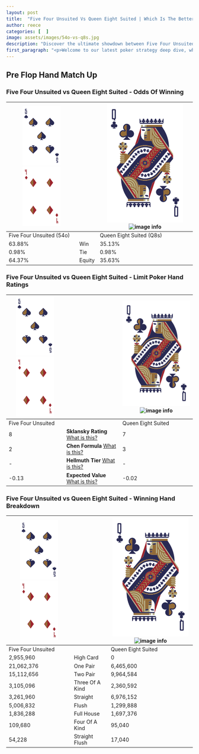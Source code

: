 ```yaml
---
layout: post
title:  "Five Four Unsuited Vs Queen Eight Suited | Which Is The Better Hand In Poker? A Complete Guide"
author: reece
categories: [  ]
image: assets/images/54o-vs-q8s.jpg
description: "Discover the ultimate showdown between Five Four Unsuited and Queen Eight Suited in poker! Uncover the odds, strategies, and scenarios where one hand triumphs over the other. Get ready to up your poker game with this thrilling analysis."
first_paragraph: "<p>Welcome to our latest poker strategy deep dive, where we're pitting two distinct hands against each other in a high-stakes showdown: Five Four Unsuited vs Queen Eight Suited.</p><p>In the dynamic world of poker, every decision counts, and knowing which hand holds the upper hand is key to your success at the table.</p><p>In this article, we'll dissect these two hands, explore the scenarios where one dominates the other, and equip you with the knowledge to make strategic choices that can tip the odds in your favor.</p><p>Get ready to unravel the intriguing dynamics of these poker hands and elevate your game to new heights.</p>"
---
```




[comment]: # (sp0)

## Pre Flop Hand Match Up

<div class="table hand-ratings" markdown="1"> 



### Five Four Unsuited vs Queen Eight Suited - Odds Of Winning


    
| ![image info](assets/images/hand1/5.png) ![image info](assets/images/hand1/4o.png) |  | ![image info](assets/images/hand2/Q.png) ![image info](assets/images/hand2/8s.png) |
| -------- | -------- | -------- |
| Five Four Unsuited (54o) |  | Queen Eight Suited (Q8s) |
| 63.88% | Win | 35.13% |
| 0.98% | Tie | 0.98% |
| 64.37% | Equity | 35.63% |




[comment]: # (sp1)



### Five Four Unsuited vs Queen Eight Suited - Limit Poker Hand Ratings


    
| ![image info](assets/images/hand1/5.png) ![image info](assets/images/hand1/4o.png) |  | ![image info](assets/images/hand2/Q.png) ![image info](assets/images/hand2/8s.png) |
| -------- | -------- | -------- |
| Five Four Unsuited |  | Queen Eight Suited |
| 8 | **Sklansky Rating** [What is this?](/sklansky-rating-explained) | 7 |
| 2 | **Chen Formula** [What is this?](/chen-formula-explained) | 3 |
| - | **Hellmuth Tier** [What is this?](/Hellmuth-tier-explained) | - |
| -0.13 | **Expected Value** [What is this?](/expected-value-explained) | -0.02 |




[comment]: # (sp2)



### Five Four Unsuited vs Queen Eight Suited - Winning Hand Breakdown


    
| ![image info](assets/images/hand1/5.png) ![image info](assets/images/hand1/4o.png) |  | ![image info](assets/images/hand2/Q.png) ![image info](assets/images/hand2/8s.png) |
| -------- | -------- | -------- |
| Five Four Unsuited |  | Queen Eight Suited |
| 2,955,960 | High Card | 0 |
| 21,062,376 | One Pair | 6,465,600 |
| 15,112,656 | Two Pair | 9,964,584 |
| 3,105,096 | Three Of A Kind | 2,360,592 |
| 3,261,960 | Straight | 6,976,152 |
| 5,006,832 | Flush | 1,299,888 |
| 1,836,288 | Full House | 1,697,376 |
| 109,680 | Four Of A Kind | 95,040 |
| 54,228 | Straight Flush | 17,040 |




[comment]: # (sp3)



</div>

[comment]: # (sp4)



[comment]: # (sp5)

